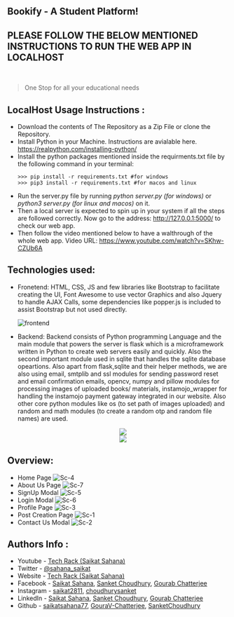 ## Bookify - A Student Platform!

## PLEASE FOLLOW THE BELOW MENTIONED INSTRUCTIONS TO RUN THE WEB APP IN LOCALHOST 
<br>

>One Stop for all your educational needs

## LocalHost Usage Instructions :

- Download the contents of The Repository as a Zip File or clone the Repository.
- Install Python in your Machine. Instructions are avialable here. https://realpython.com/installing-python/
- Install the python packages mentioned inside the requirments.txt file by the following command in your terminal:
    ```python3
    >>> pip install -r requirements.txt #for windows
    >>> pip3 install -r requirements.txt #for macos and linux
    ```  
- Run the server.py file by running <i>python server.py (for windows)</i> or <i>python3 server.py (for linux and macos)</i> on it.
- Then a local server is expected to spin up in your system if all the steps are followed correctly. Now go to the address:  http://127.0.0.1:5000/ to check our web app. 
- Then follow the video mentioned below to have a walthrough of the whole web app. Video URL: https://www.youtube.com/watch?v=SKhw-CZUb6A 

## Technologies used:
- Fronetend: HTML, CSS, JS and few libraries like Bootstrap to facilitate creating the UI, Font Awesome to use vector Graphics and also Jquery to handle AJAX Calls, some dependencies like popper.js is included to assist Bootstrap but not used directly.

    ![frontend](./readme_assets/frontend.png)

- Backend: Backend consists of Python programming Language and the main module that powers the server is flask which is a microframework written in Python to create web servers easily and quickly. Also the second important module used in sqlite that handles the sqlite database opeartions. Also apart from flask,sqlite and their helper methods, we are also using email, smtplib and ssl modules for sending password reset and email confirmation emails, opencv, numpy and pillow modules for processing images of uploaded books/ materials, instamojo_wrapper for handling the instamojo payment gateway integrated in our website. Also other core python modules like os (to set path of images uploaded) and random and math modules (to create a random otp and random file names) are used.

    <p align="center">
        <img src="./readme_assets/backend_1.png">
        <br>
        <img src="./readme_assets/backend_2.png">
    </p>




## Overview:
- Home Page
![Sc-4](./readme_assets/screen4.png)
- About Us Page
![Sc-7](./readme_assets/screen7.png)
- SignUp Modal
![Sc-5](./readme_assets/screen5.png)
- Login Modal
![Sc-6](./readme_assets/screen6.png)
- Profile Page
![Sc-3](./readme_assets/screen3.png)
- Post Creation Page
![Sc-1](./readme_assets/screen1.png)
- Contact Us Modal
![Sc-2](./readme_assets/screen2.png)


## Authors Info :

- Youtube - [Tech Rack (Saikat Sahana)](https://www.youtube.com/TechRack)
- Twitter - [@sahana_saikat](https://twitter.com/sahana_saikat)
- Website - [Tech Rack (Saikat Sahana)](https://tech-rack.in)
- Facebook - [Saikat Sahana](https://www.facebook.com/saikat.sahana.75), [Sanket Choudhury](https://www.facebook.com/sanket.choudhury.92/), [Gourab Chatterjee](https://www.facebook.com/profile.php?id=100008842748927)
- Instagram - [saikat2811](https://www.instagram.com/saikat2811/), [choudhurysanket](https://www.instagram.com/choudhurysanket/)
- LinkedIn - [Saikat Sahana](https://www.linkedin.com/in/saikat-sahana-454608118), [Sanket Choudhury](https://www.linkedin.com/in/sanket-choudhury-522772201/), [Gourab Chatterjee](https://www.linkedin.com/in/gourab-chatterjee-a902221a4)
- Github - [saikatsahana77](https://github.com/saikatsahana77), [GouraV-Chatterjee](https://github.com/GouraV-Chatterjee), [SanketChoudhury](https://github.com/SanketChoudhury)
